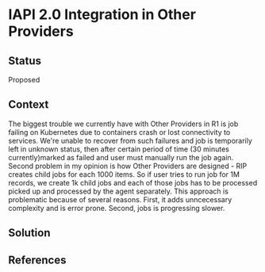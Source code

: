 # IAPI 2.0 Integration in Other Providers

## Status

Proposed

## Context

The biggest trouble we currently have with Other Providers in R1 is job failing on Kubernetes due to containers crash or lost connectivity to services. We're unable to recover from such failures and job is temporarily left in unknown status, then after certain period of time (30 minutes currently)marked as failed and user must manually run the job again. Second problem in my opinion is how Other Providers are designed - RIP creates child jobs for each 1000 items. So if user tries to run job for 1M records, we create 1k child jobs and each of those jobs has to be processed picked up and processed by the agent separately. This approach is problematic because of several reasons. First, it adds unncecessary complexity and is error prone. Second, jobs is progressing slower.

## Solution



## References

